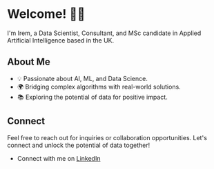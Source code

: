 # Welcome! 👩‍💻

I'm Irem, a Data Scientist, Consultant, and MSc candidate in Applied Artificial Intelligence based in the UK.


## About Me
- 💡 Passionate about AI, ML, and Data Science.
- 🌍 Bridging complex algorithms with real-world solutions.
- 📚 Exploring the potential of data for positive impact.

## Connect
Feel free to reach out for inquiries or collaboration opportunities. Let's connect and unlock the potential of data together!

-  Connect with me on [LinkedIn](http://linkedin.com/iremustek/)

